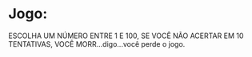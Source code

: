 # Jogo:

ESCOLHA UM NÚMERO ENTRE 1 E 100, SE VOCÊ NÃO ACERTAR EM 10 TENTATIVAS, VOCÊ MORR...digo...você perde o jogo.

